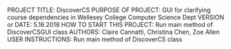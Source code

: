 PROJECT TITLE: DiscoverCS
PURPOSE OF PROJECT: GUI for clarifying course dependencies in
Wellesey College Computer Science Dept
VERSION or DATE: 5.16.2018
HOW TO START THIS PROJECT: Run main method of DiscoverCSGUI class
AUTHORS: Claire Cannatti, Christina Chen, Zoe Allen
USER INSTRUCTIONS: Run main method of DiscoverCS class
